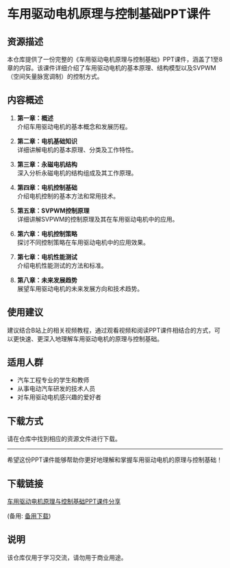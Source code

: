 # 车用驱动电机原理与控制基础PPT课件

## 资源描述

本仓库提供了一份完整的《车用驱动电机原理与控制基础》PPT课件，涵盖了1至8章的内容。该课件详细介绍了车用驱动电机的基本原理、结构模型以及SVPWM（空间矢量脉宽调制）的控制方式。

## 内容概述

1. **第一章：概述**  
   介绍车用驱动电机的基本概念和发展历程。

2. **第二章：电机基础知识**  
   详细讲解电机的基本原理、分类及工作特性。

3. **第三章：永磁电机结构**  
   深入分析永磁电机的结构组成及其工作原理。

4. **第四章：电机控制基础**  
   介绍电机控制的基本方法和常用技术。

5. **第五章：SVPWM控制原理**  
   详细讲解SVPWM的控制原理及其在车用驱动电机中的应用。

6. **第六章：电机控制策略**  
   探讨不同控制策略在车用驱动电机中的应用效果。

7. **第七章：电机性能测试**  
   介绍电机性能测试的方法和标准。

8. **第八章：未来发展趋势**  
   展望车用驱动电机的未来发展方向和技术趋势。

## 使用建议

建议结合B站上的相关视频教程，通过观看视频和阅读PPT课件相结合的方式，可以更快速、更深入地理解车用驱动电机的原理与控制基础。

## 适用人群

- 汽车工程专业的学生和教师
- 从事电动汽车研发的技术人员
- 对车用驱动电机感兴趣的爱好者

## 下载方式

请在仓库中找到相应的资源文件进行下载。

---

希望这份PPT课件能够帮助你更好地理解和掌握车用驱动电机的原理与控制基础！

## 下载链接
[车用驱动电机原理与控制基础PPT课件分享](https://pan.quark.cn/s/76b99ce8d595) 

(备用: [备用下载](https://pan.baidu.com/s/1dwylUW-zFtLs07GGzIhR5Q?pwd=1234))

## 说明

该仓库仅用于学习交流，请勿用于商业用途。
